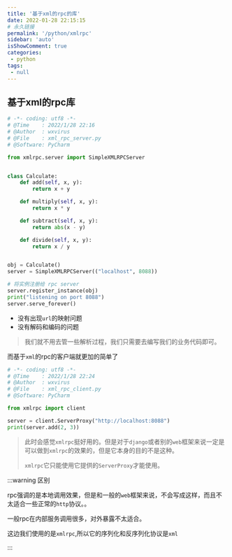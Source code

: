 ```yaml
---
title: '基于xml的rpc的库'
date: 2022-01-28 22:15:15
# 永久链接
permalink: '/python/xmlrpc'
sidebar: 'auto'
isShowComment: true
categories:
 - python
tags:
 - null
---
```




## 基于xml的rpc库

```python
# -*- coding: utf8 -*-
# @Time    : 2022/1/28 22:16
# @Author  : wxvirus
# @File    : xml_rpc_server.py
# @Software: PyCharm

from xmlrpc.server import SimpleXMLRPCServer


class Calculate:
    def add(self, x, y):
        return x + y

    def multiply(self, x, y):
        return x * y

    def subtract(self, x, y):
        return abs(x - y)

    def divide(self, x, y):
        return x / y


obj = Calculate()
server = SimpleXMLRPCServer(("localhost", 8088))

# 将实例注册给 rpc server
server.register_instance(obj)
print("listening on port 8088")
server.serve_forever()

```

-   没有出现`url`的映射问题
-   没有解码和编码的问题

>   我们就不用去管一些解析过程，我们只需要去编写我们的业务代码即可。



而基于`xml`的rpc的客户端就更加的简单了

```python
# -*- coding: utf8 -*-
# @Time    : 2022/1/28 22:24
# @Author  : wxvirus
# @File    : xml_rpc_client.py
# @Software: PyCharm

from xmlrpc import client

server = client.ServerProxy("http://localhost:8088")
print(server.add(2, 3))

```

>   此时会感觉`xmlrpc`挺好用的。但是对于`django`或者别的`web`框架来说一定是可以做到`xmlrpc`的效果的，但是它本身的目的不是这种。
>
>   `xmlrpc`它只能使用它提供的`ServerProxy`才能使用。

:::warning 区别

rpc强调的是本地调用效果，但是和一般的`web`框架来说，不会写成这样，而且不太适合一些正常的`http`协议。。

一般rpc在内部服务调用很多，对外暴露不太适合。

这边我们使用的是`xmlrpc`,所以它的序列化和反序列化协议是`xml`

:::